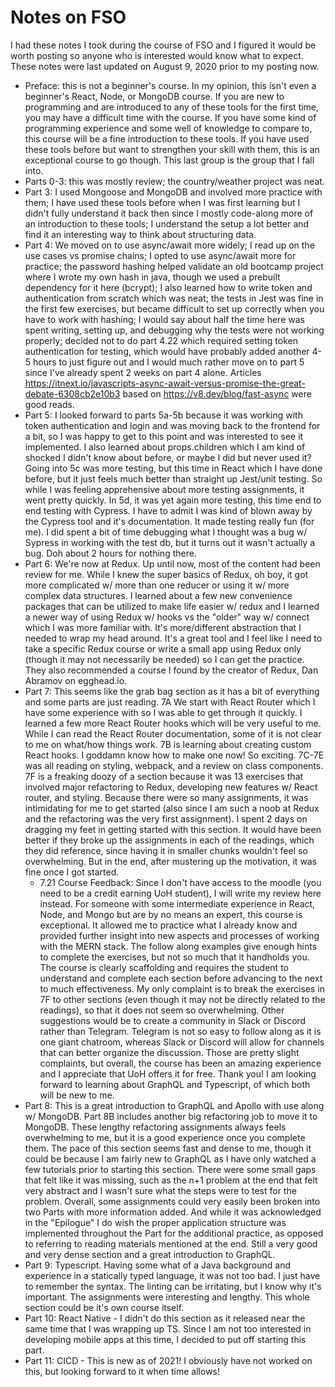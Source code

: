 # Notes on FSO

I had these notes I took during the course of FSO and I figured it would be worth posting so anyone who is interested would know what to expect. These notes were last updated on August 9, 2020 prior to my posting now. 

- Preface: this is not a beginner's course. In my opinion, this isn't even a beginner's React, Node, or MongoDB course. If you are new to programming and are introduced to any of these tools for the first time, you may have a difficult time with the course. If you have some kind of programming experience and some well of knowledge to compare to, this course will be a fine introduction to these tools. If you have used these tools before but want to strengthen your skill with them, this is an exceptional course to go though. This last group is the group that I fall into. 
- Parts 0-3: this was mostly review; the country/weather project was neat. 
- Part 3: I used Mongoose and MongoDB and involved more practice with them; I have used these tools before when I was first learning but I didn't fully understand it back then since I mostly code-along more of an introduction to these tools; I understand the setup a lot better and find it an interesting way to think about structuring data.
- Part 4: We moved on to use async/await more widely; I read up on the use cases vs promise chains; I opted to use async/await more for practice; the password hashing helped validate an old bootcamp project where I wrote my own hash in java, though we used a prebuilt dependency for it here (bcrypt); I also learned how to write token and authentication from scratch which was neat; the tests in Jest was fine in the first few exercises, but became difficult to set up correctly when you have to work with hashing; I would say about half the time here was spent writing, setting up, and debugging why the tests were not working properly; decided not to do part 4.22 which required setting token authentication for testing, which would have probably added another 4-5 hours to just figure out and I would much rather move on to part 5 since I've already spent 2 weeks on part 4 alone. Articles https://itnext.io/javascripts-async-await-versus-promise-the-great-debate-6308cb2e10b3 based on https://v8.dev/blog/fast-async were good reads.
- Part 5: I looked forward to parts 5a-5b because it was working with token authentication and login and was moving back to the frontend for a bit, so I was happy to get to this point and was interested to see it implemented. I also learned about props.children which I am kind of shocked I didn't know about before, or maybe I did but never used it? Going into 5c was more testing, but this time in React which I have done before, but it just feels much better than straight up Jest/unit testing. So while I was feeling apprehensive about more testing assignments, it went pretty quickly. In 5d, it was yet again more testing, this time end to end testing with Cypress. I have to admit I was kind of blown away by the Cypress tool and it's documentation. It made testing really fun (for me). I did spent a bit of time debugging what I thought was a bug w/ Sypress in working with the test db, but it turns out it wasn't actually a bug. Doh about 2 hours for nothing there. 
- Part 6: We're now at Redux. Up until now, most of the content had been review for me. While I knew the super basics of Redux, oh boy, it got more complicated w/ more than one reducer or using it w/ more complex data structures. I learned about a few new convenience packages that can be utilized to make life easier w/ redux and I learned a newer way of using Redux w/ hooks vs the "older" way w/ connect which I was more familiar with. It's more/different abstraction that I needed to wrap my head around. It's a great tool and I feel like I need to take a specific Redux course or write a small app using Redux only (though it may not necessarily be needed) so I can get the practice. They also recommended a course I found by the creator of Redux, Dan Abramov on egghead.io.
- Part 7: This seems like the grab bag section as it has a bit of everything and some parts are just reading. 7A We start with React Router which I have some experience with so I was able to get through it quickly. I learned a few more React Router hooks which will be very useful to me. While I can read the React Router documentation, some of it is not clear to me on what/how things work. 7B is learning about creating custom React hooks. I goddamn know how to make one now! So exciting. 7C-7E was all reading on styling, webpack, and a review on class components. 7F is a freaking doozy of a section because it was 13 exercises that involved major refactoring to Redux, developing new features w/ React router, and styling. Because there were so many assignments, it was intimidating for me to get started (also since I am such a noob at Redux and the refactoring was the very first assignment). I spent 2 days on dragging my feet in getting started with this section. It would have been better if they broke up the assignments in each of the readings, which they did reference, since having it in smaller chunks wouldn't feel so overwhelming. But in the end, after mustering up the motivation, it was fine once I got started. 
  - 7.21 Course Feedback: Since I don't have access to the moodle (you need to be a credit earning UoH student), I will write my review here instead. For someone with some intermediate experience in React, Node, and Mongo but are by no means an expert, this course is exceptional. It allowed me to practice what I already know and provided further insight into new aspects and processes of working with the MERN stack. The follow along examples give enough hints to complete the exercises, but not so much that it handholds you. The course is clearly scaffolding and requires the student to understand and complete each section before advancing to the next to much effectiveness. My only complaint is to break the exercises in 7F to other sections (even though it may not be directly related to the readings), so that it does not seem so overwhelming. Other suggestions would be to create a community in Slack or Discord rather than Telegram. Telegram is not so easy to follow along as it is one giant chatroom, whereas Slack or Discord will allow for channels that can better organize the discussion. Those are pretty slight complaints, but overall, the course has been an amazing experience and I appreciate that UoH offers it for free. Thank you! I am looking forward to learning about GraphQL and Typescript, of which both will be new to me. 
- Part 8: This is a great introduction to GraphQL and Apollo with use along w/ MongoDB. Part 8B includes another big refactoring job to move it to MongoDB. These lengthy refactoring assignments always feels overwhelming to me, but it is a good experience once you complete them. The pace of this section seems fast and dense to me, though it could be because I am fairly new to GraphQL as I have only watched a few tutorials prior to starting this section. There were some small gaps that felt like it was missing, such as the n+1 problem at the end that felt very abstract and I wasn't sure what the steps were to test for the problem. Overall, some assignments could very easily been broken into two Parts with more information added. And while it was acknowledged in the "Epilogue" I do wish the proper application structure was implemented throughout the Part for the additional practice, as opposed to referring to reading materials mentioned at the end. Still a very good and very dense section and a great introduction to GraphQL. 
- Part 9: Typescript. Having some what of a Java background and experience in a statically typed language, it was not too bad. I just have to remember the syntax. The linting can be irritating, but I know why it's important. The assignments were interesting and lengthy. This whole section could be it's own course itself. 
- Part 10: React Native - I didn't do this section as it released near the same time that I was wrapping up TS. Since I am not too interested in developing mobile apps at this time, I decided to put off starting this part. 
- Part 11: CICD - This is new as of 2021! I obviously have not worked on this, but looking forward to it when time allows!
